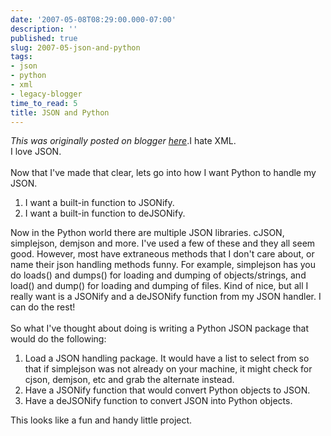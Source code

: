 ```yaml
---
date: '2007-05-08T08:29:00.000-07:00'
description: ''
published: true
slug: 2007-05-json-and-python
tags:
- json
- python
- xml
- legacy-blogger
time_to_read: 5
title: JSON and Python
---
```


*This was originally posted on blogger [here](https://pydanny.blogspot.com/2007/05/json-and-python.html)*.I hate XML.<br />I love JSON.<br /><br />Now that I've made that clear, lets go into how I want Python to handle my JSON.<br /><ol><li>I want a built-in function to JSONify.</li><li>I want a built-in function to deJSONify.</li></ol>Now in the Python world there are multiple JSON libraries.  cJSON, simplejson, demjson and more.  I've used a few of these and they all seem good.  However, most have extraneous methods that I don't care about, or name their json handling methods funny.  For example, simplejson has you do loads() and dumps() for loading and dumping of objects/strings, and load() and dump() for loading and dumping of files.  Kind of nice, but all I really want is a JSONify and a deJSONify function from my JSON handler.  I can do the rest!<br /><br />So what I've thought about doing is writing a Python JSON package that would do the following:<br /><ol><li>Load a JSON handling package.  It would have a list to select from so that if simplejson was not already on your machine, it might check for cjson, demjson, etc and grab the alternate instead. </li><li>Have a JSONify function that would convert Python objects to JSON.</li><li>Have a deJSONify function to convert JSON into Python objects.</li></ol>This looks like a fun and handy little project.